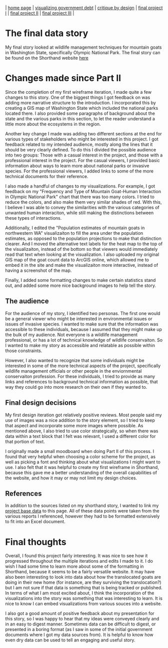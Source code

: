 | [home page](https://maggie0811.github.io/maggie_repository-/) | [visualizing government debt](visualizing_debt) | [critique by design](critique_by_design) | [final project I](final_rpoject_1) | [final project II](final_project_2) | [final project III](final_project_3) |

# The final data story

My final story looked at wildlife management techniques for mountain goats in Washington State, specifically Olympic National Park. The final story can be found on the Shorthand website [here](https://carnegiemellon.shorthandstories.com/management-strategies-for-non-native-species/index.html)

# Changes made since Part II

Since the completion of my first wireframe iteration, I made quite a few changes to this story. One of the biggest things I got feedback on was adding more narrative structure to the introduction. I incorporated this by creating a GIS map of Washington State which included the national parks located there. I also provided some paragraphs of background about the state and the various parks in this section, to let the reader understand a little more about the ecosystems in the region.

Another key change I made was adding two different sections at the end for various types of stakeholders who might be interested in this project. I got feedback related to my intended audience, mostly along the lines that it should be very clearly defined. To do this I divided the possible audience into two groups: Those with a casual interest in the project, and those with a professional interest in the project. For the casual viewers, I provided basic information about ways to learn more about national parks or invasive species. For the professional viewers, I added links to some of the more technical documents for their reference.

I also made a handful of changes to my visualizations. For example, I got feedback on my "Frequency and Type of Mountain Goat-Human Interaction in Olympic National Park" chart that there was too many colors. I tried to reduce the colors, and also make them very similar shades of red. With this, I believe I was able to convey the similarities with the various categories of unwanted human interaciton, while still making the distinctions between these types of interactions. 

Additionally, I edited the "Population estimates of mountain goats in northwestern WA" visualizaiton to fill the area under the population estimates, as opposed to the population projections to make that distinction clearer. And I moved the alternative text labels for the heat map to the top of the visualizaiton, instead of the bottom so that viewers would immediately read that text when looking at the visualization. I also uploaded my original GIS map of the goat count data to ArcGIS online, which allowed me to embed it in the site and make the visualizaiton more interactive, instead of having a screenshot of the map.

Finally, I added some formatting changes to make certain statistics stand out, and added some more nice background images to help tell the story.

## The audience

For the audience of my story, I identified two personas. The first one would be a general viewer who might be interested in environmental issues or issues of invasive species. I wanted to make sure that the information was accessible to these individuals, because I assumed that they might make up the bulk of my audience. Not everyone is a wildlife management professional, or has a lot of technical knowledge of wildlife conservaiton. So I wanted to make my story as accessible and relatable as possible within those constraints. 

However, I also wanted to recognize that some individuals might be interested in some of the more technical aspects of the project, specifically wildlife management officials or other people in the enviornmental conservaiton profession. For these individuals, I tried to provide as many links and references to background technical information as possible, that way they could go into more research on their own if they wanted to. 

## Final design decisions

My first design iteration got relatively positive reviews. Most people said my use of images was a nice addition to the story element, so I tried to keep that aspect and incorporate some more images where possible. As mentioned above, I also tried to use color strategically, so when there was data within a text block that I felt was relevant, I used a different color for that portion of text. 

I originally made a small moodboard when doing Part II of this process. I found that very helpful when choosing a color scheme for the project, as well as picking a font and thinking about what visualizations I might want to use. I also felt that it was helpful to create my first wireframe in Shorthand, because this gave me a better understanding of the overall capabilities of the website, and how it may or may not limit my design choices. 

## References

In addition to the sources listed on my shorthand story, I wanted to link my [project base data](https://docs.google.com/spreadsheets/d/1ml9NGy-noZBxltVhMKZLnKxLOUvLaZRJ/edit?usp=sharing&ouid=104529300543497971182&rtpof=true&sd=true) to this page. All of these data points were taken from the various reports I referenced, however they had to be formatted extensively to fit into an Excel document. 

# Final thoughts

Overall, I found this project fairly interesting. It was nice to see how it progressed throughout the multiple iterations and edits I made to it. I do wish I had some time to learn more about some of the formatting in Shorthand, because it seems to be a fairly versatile website. It may have also been interesting to look into data about how the translocated goats are doing in their new home (for instance, are they surviving the translocation?) but I am not sure if that data is something that is being tracked or published. In terms of what I am most excited about, I think the incorporation of the visualizations into the story was something that was interesting to learn. It is nice to know I can embed visualizations from various souces into a website. 

I also got a good amount of positive feedback about my presentation for this story, so I was happy to hear that my ideas were conveyed clearly and in an easy to digest manner. Sometimes data can be difficult to digest, or presented in a boring format (as I saw in some of the initial government documents where I got my data sources from). It is helpful to know how even dry data can be used to tell an engaging and useful story. 

